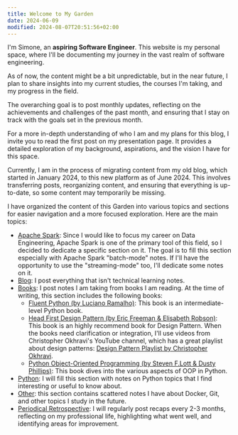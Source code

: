 ```yaml
---
title: Welcome to My Garden
date: 2024-06-09
modified: 2024-08-07T20:51:56+02:00
---
```


I'm Simone, an **aspiring Software Engineer**. This website is my personal space, where I'll be documenting my journey in the vast realm of software engineering. 

As of now, the content might be a bit unpredictable, but in the near future, I plan to share insights into my current studies, the courses I'm taking, and my progress in the field.

The overarching goal is to post monthly updates, reflecting on the achievements and challenges of the past month, and ensuring that I stay on track with the goals set in the previous month.

For a more in-depth understanding of who I am and my plans for this blog, I invite you to read the first post on my presentation page. It provides a detailed exploration of my background, aspirations, and the vision I have for this space.

Currently, I am in the process of migrating content from my old blog, which started in January 2024, to this new platform as of June 2024. This involves transferring posts, reorganizing content, and ensuring that everything is up-to-date, so some content may temporarily be missing.

I have organized the content of this Garden into various topics and sections for easier navigation and a more focused exploration. Here are the main topics:
* [Apache Spark](Apache%20Spark/index.md): Since I would like to focus my career on Data Engineering, Apache Spark is one of the primary tool of this field, so I decided to dedicate a specific section on it. The goal is to fill this section especially with Apache Spark "batch-mode" notes. If I'll have the opportunity to use the "streaming-mode" too, I'll dedicate some notes on it.
* [Blog](Blog/index.md): I post everything that isn't technical learning notes.
* [Books](Books/index.md): I post notes I am taking from books I am reading. At the time of writing, this section includes the following books:
	* [Fluent Python (by Luciano Ramalho)](Books/Fluent%20Python/index.md): This book is an intermediate-level Python book.
	* [Head First Design Pattern (by Eric Freeman & Elisabeth Robson)](Books/Head%20First%20Design%20Pattern/index.md): This book is an highly recommend book for Design Pattern. When the books need clarification or integration, I'll use videos from Christopher Okhravi's YouTube channel, which has a great playlist about design patterns: [Design Pattern Playlist by Christopher Okhravi](https://www.youtube.com/playlist?list=PLrhzvIcii6GNjpARdnO4ueTUAVR9eMBpc).
	* [Python Object-Oriented Programming (by Steven F.Lott & Dusty Phillips)](Books/Python%20Object-Oriented%20Programming/index.md): This book dives into the various aspects of OOP in Python.
* [Python](Python/index.md): I will fill this section with notes on Python topics that I find interesting or useful to know about.
* [Other](Other/index.md): this section contains scattered notes I have about Docker, Git, and other topics I study in the future.
* [Periodical Retrospective](Periodical%20Retrospective/index.md): I will regularly post recaps every 2-3 months, reflecting on my professional life, highlighting what went well, and identifying areas for improvement.

